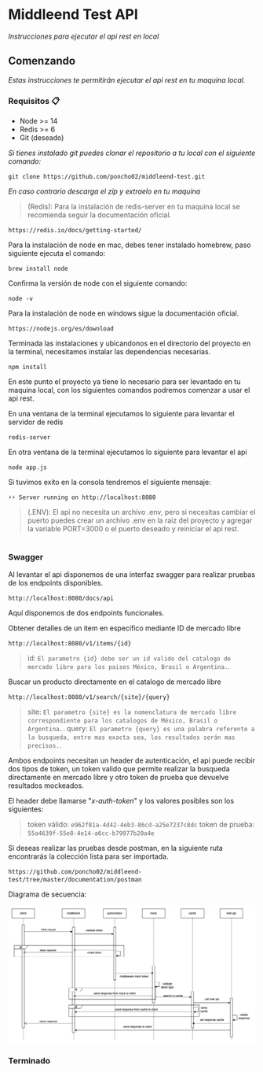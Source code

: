 # Middleend Test API

_Instrucciones para ejecutar el api rest en local_

## Comenzando

_Estas instrucciones te permitirán ejecutar el api rest en tu maquina local._

### Requisitos 📋

- Node >= 14
- Redis >= 6
- Git (deseado)

_Si tienes instalado git puedes clonar el repositorio a tu local con el siguiente comando:_

```
git clone https://github.com/poncho02/middleend-test.git
```

_En caso contrario descarga el zip y extraelo en tu maquina_

> (Redis):
> Para la instalación de redis-server en tu maquina local se recomienda seguir la documentación oficial.

```
https://redis.io/docs/getting-started/
```

Para la instalación de node en mac, debes tener instalado homebrew, paso siguiente ejecuta el comando:

```
brew install node
```

Confirma la versión de node con el siguiente comando:

```
node -v
```

Para la instalación de node en windows sigue la documentación oficial.

```
https://nodejs.org/es/download
```

Terminada las instalaciones y ubicandonos en el directorio del proyecto en la terminal, necesitamos instalar las dependencias necesarias.

```
npm install
```

En este punto el proyecto ya tiene lo necesario para ser levantado en tu maquina local, con los siguientes comandos podremos comenzar a usar el api rest.

En una ventana de la terminal ejecutamos lo siguiente para levantar el servidor de redis

```
redis-server
```

En otra ventana de la terminal ejecutamos lo siguiente para levantar el api

```
node app.js
```

Si tuvimos exito en la consola tendremos el siguiente mensaje:

```
⚡⚡ Server running on http://localhost:8080
```

> (.ENV):
> El api no necesita un archivo .env, pero si necesitas cambiar el puerto puedes crear un archivo .env en la raiz del proyecto y agregar la variable PORT=3000 o el puerto deseado y reiniciar el api rest.

#

### Swagger

Al levantar el api disponemos de una interfaz swagger para realizar pruebas de los endpoints disponibles.

```
http://localhost:8080/docs/api
```

Aquí disponemos de dos endpoints funcionales.

Obtener detalles de un item en especifico mediante ID de mercado libre

```
http://localhost:8080/v1/items/{id}
```

> id: `El parametro {id} debe ser un id valido del catalogo de mercado libre para los paises México, Brasil o Argentina.`.

Buscar un producto directamente en el catalogo de mercado libre

```
http://localhost:8080/v1/search/{site}/{query}
```

> site: `El parametro {site} es la nomenclatura de mercado libre correspondiente para los catalogos de México, Brasil o Argentina.`.
> query: `El parametro {query} es una palabra referente a la busqueda, entre mas exacta sea, los resultados serán mas precisos.`.

Ambos endpoints necesitan un header de autenticación, el api puede recibir dos tipos de token, un token valido que permite realizar la busqueda directamente en mercado libre y otro token de prueba que devuelve resultados mockeados.

El header debe llamarse "_x-auth-token_" y los valores posibles son los siguientes:

> token válido: `e962f81a-4d42-4eb3-86cd-a25e7237c8dc`
> token de prueba: `55a4639f-55e8-4e14-a6cc-b79977b20a4e`

Si deseas realizar las pruebas desde postman, en la siguiente ruta encontrarás la colección lista para ser importada.

```
https://github.com/poncho02/middleend-test/tree/master/documentation/postman
```

Diagrama de secuencia:

![UML sequence](documentation/uml-middleend-test.png)

### Terminado
